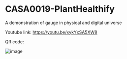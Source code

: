 # CASA0019-PlantHealthify
 A demonstration of gauge in physical and digital universe
 
 
 Youtube link: https://youtu.be/xykYxSA5XW8
 
 
 
 QR code:
 
 ![image](https://user-images.githubusercontent.com/92024194/148416386-70a96d84-0fa4-4373-911b-8a922c4e58e9.png)
